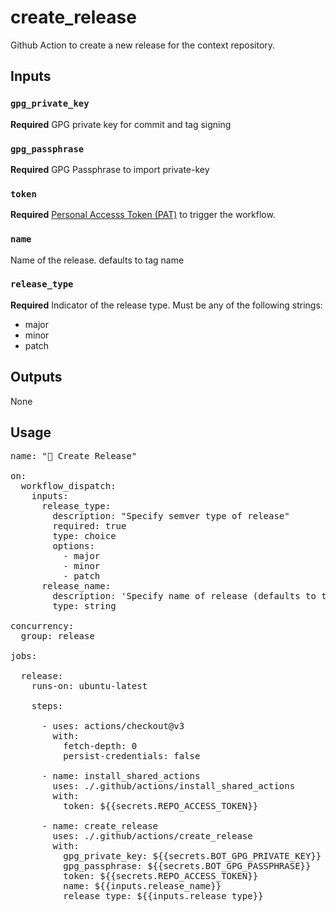 # create_release

Github Action to create a new release for the context repository.

## Inputs 

### `gpg_private_key`
**Required** GPG private key for commit and tag signing
### `gpg_passphrase`
**Required** GPG Passphrase to import private-key
### `token`
**Required** [Personal Accesss Token (PAT)](https://docs.github.com/en/authentication/keeping-your-account-and-data-secure/creating-a-personal-access-token) to trigger the workflow.
### `name`
Name of the release. defaults to tag name
### `release_type`
**Required** Indicator of the release type. Must be any of the following strings: 
- major
- minor
- patch


## Outputs
None

## Usage

<pre>
name: "🎁 Create Release"

on:
  workflow_dispatch:
    inputs:
      release_type:
        description: "Specify semver type of release"
        required: true
        type: choice
        options:
          - major
          - minor
          - patch
      release_name:
        description: 'Specify name of release (defaults to tag_name)'
        type: string

concurrency:
  group: release

jobs:

  release:
    runs-on: ubuntu-latest

    steps:     

      - uses: actions/checkout@v3
        with:
          fetch-depth: 0
          persist-credentials: false

      - name: install_shared_actions
        uses: ./.github/actions/install_shared_actions
        with:
          token: ${{secrets.REPO_ACCESS_TOKEN}}

      - name: create_release
        uses: ./.github/actions/create_release
        with:
          gpg_private_key: ${{secrets.BOT_GPG_PRIVATE_KEY}}
          gpg_passphrase: ${{secrets.BOT_GPG_PASSPHRASE}}
          token: ${{secrets.REPO_ACCESS_TOKEN}}
          name: ${{inputs.release_name}}
          release_type: ${{inputs.release_type}}
</pre>